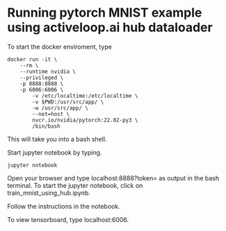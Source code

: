 # Running pytorch MNIST example using activeloop.ai hub dataloader

To start the docker enviroment, type

```
docker run -it \
    --rm \
    --runtime nvidia \
    --privileged \
    -p 8888:8888 \
    -p 6006:6006 \
        -v /etc/localtime:/etc/localtime \
        -v $PWD:/usr/src/app/ \
        -w /usr/src/app/ \
        --net=host \
        nvcr.io/nvidia/pytorch:22.02-py3 \
        /bin/bash 
```

This will take you into a bash shell.

Start jupyter notebook by typing.

```
jupyter notebook
```

Open your browser and type localhost:8888?token=<id> as output in the bash terminal. To start the jupyter notebook, click on train_mnist_using_hub.ipynb.

Follow the instructions in the notebook.

To view tensorboard, type localhost:6006.
